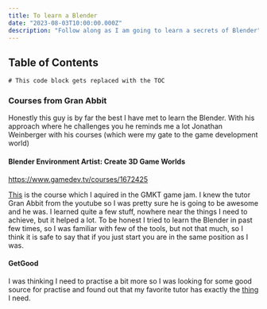 ```yaml
---
title: To learn a Blender
date: "2023-08-03T10:00:00.000Z"
description: "Follow along as I am going to learn a secrets of Blender"
---
```


## Table of Contents

```toc
# This code block gets replaced with the TOC
```

### Courses from Gran Abbit

Honestly this guy is by far the best I have met to learn the Blender. With his approach where he challenges you he reminds me a lot Jonathan Weinberger with his courses (which were my gate to the game development world)

#### Blender Environment Artist: Create 3D Game Worlds

https://www.gamedev.tv/courses/1672425

[This](https://www.gamedev.tv/courses/1672425 "gamedev tv blender course") is the course which I aquired in the GMKT game jam. I knew the tutor Gran Abbit from the youtube so I was pretty sure he is going to be awesome and he was. I learned quite a few stuff, nowhere near the things I need to achieve, but it helped a lot. To be honest I tried to learn the Blender in past few times, so I was familiar with few of the tools, but not that much, so I think it is safe to say that if you just start you are in the same position as I was. 

#### GetGood

I was thinking I need to practise a bit more so I was looking for some good source for practise and found out that my favorite tutor has exactly the [thing](https://www.youtube.com/watch?v=98FkRIbihyQ&list=PLn3ukorJv4vvv3ZpWJYvV5Tmvo7ISO-NN&ab_channel=GrantAbbitt "daily practise") I need.